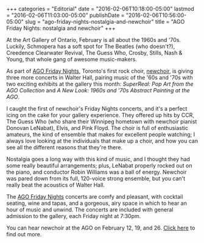 +++
categories = "Editorial"
date = "2016-02-06T10:18:00-05:00"
lastmod = "2016-02-06T11:03:00-05:00"
publishDate = "2016-02-06T10:56:00-05:00"
slug = "ago-friday-nights-nostalgia-and-newchoir"
title = "AGO Friday Nights: nostalgia and newchoir"
+++

At the Art Gallery of Ontario, February is all about the 1960s and '70s. Luckily, Schmopera has a soft spot for The Beatles (who doesn't?), Creedence Clearwater Revival, The Guess Who, Crosby, Stills, Nash & Young, that whole gang of awesome music-makers.

As part of [AGO Friday Nights](http://www.ago.net/fridaynights), Toronto's first rock choir, [newchoir](https://twitter.com/newchoirTO), is giving three more concerts in Walter Hall, pairing music of the '60s and '70s with two exciting exhibits at the gallery this month: *SuperReal: Pop Art from the AGO Collection* and *A New Look: 1960s and '70s Abstract Painting at the AGO*. 

I caught the first of newchoir's Friday Nights concerts, and it's a perfect icing on the cake for your gallery experience. They offered up hits by CCR, The Guess Who (who share their Winnipeg hometown with newchoir pianist Donovan LeNabat), Elvis, and Pink Floyd. The choir is full of enthusiastic amateurs, the kind of ensemble that makes for excellent people watching; I always love looking at the individuals that make up a choir, and how you can see all the different reasons that they're there. 

Nostalgia goes a long way with this kind of music, and I thought they had some really beautiful arrangements; plus, LeNabat properly rocked out on the piano, and conductor Robin Williams was a ball of energy. Newchoir was pared down from its full, 120-voice strong ensemble, but you can't really beat the acoustics of Walter Hall.

The [AGO Friday Nights](http://www.ago.net/fridaynights) concerts are comfy and pleasant, with cocktail seating, wine and tapas, and a gorgeous, airy space in which to hear an hour of music and unwind. The concerts are included with general admission to the gallery, each Friday night at 7:30pm.

You can hear newchoir at the AGO on February 12, 19, and 26. [Click here](http://www.ago.net/fridaynights) to find out more.
